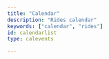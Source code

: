 ```yaml
---
title: "Calendar"
description: "Rides calendar"
keywords: ["calendar", "rides"]
id: calendarlist
type: calevents

---
```

